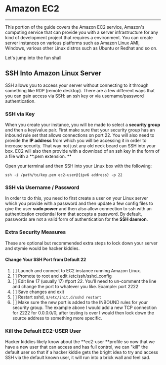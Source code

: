 # Amazon EC2

---

This portion of the guide covers the Amazon EC2 service, Amazon's computing service that can provide you with a server infrastructure for any kind of development project that requires a   environment.  You can create server instances on various platforms such as Amazon Linux AMI, Windows, various other Linux distros such as Ubuntu or Redhat and so on.

Let's jump into the fun shall

## SSH Into Amazon Linux Server

SSH allows you to access your server without connecting to it through something like RDP \(remote desktop\).  There are a few different ways that you can gain access via SSH: an ssh key or via username/password authentication.

### SSH via Key

When you create your instance, you will be made to select a **security group** and then a key/value pair.  First make sure that your security group has an inbound rule set that allows connections on port 22.  You will also need to provide the **IP address** from which you will be accessing it in order to increase security.  That way not just any old neck beard can SSH into your box.  EC2 will also then provide with a download of an ssh key in the form of a file with a **.pem extension. **

Open your terminal and then SSH into your Linux box with the following:

`ssh -i /path/to/key.pem ec2-user@{ipv6 address} -p 22`

### SSH via Username / Password

In order to do this, you need to first create a user on your Linux server which you provide with a password and then update a few config files to give the user **sudo power** and then also allow connection to ssh with an authentication credential form that accepts a password.  By default, passwords are not a valid form of authentication for the **SSH daemon**.

### Extra Security Measures

These are optional but recommended extra steps to lock down your server and stymie would be hacker kiddies.

#### Change Your SSH Port from Default 22

1. [ ] Launch and connect to EC2 instance running Amazon Linux.
2. [ ] Promote to root and edit /etc/ssh/sshd\_config
3. [ ] Edit line 17 \(usually 17\) \#port 22. You'll need to un-comment the line and change the port to whatever you like. Example: port 2222
4. [ ] Save changes and exit
5. [ ] Restart sshd, `$/etc/init.d/sshd restart`
6. [ ] Make sure the new port is added to the INBOUND rules for your security group. The example above I would add a new TCP connection for 2222 for 0.0.0.0/0, after testing is over I would then lock down the source address to something more specific. 

### Kill the Default EC2-USER User

Hacker kiddies likely know about the **ec2-user **profile so now that we have a new user that can access and has full control, we can "kill" the default user so that if a hacker kiddie gets the bright idea to try and access SSH via the default known user, it will run into a brick wall and feel sad.

